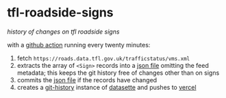 # tfl-roadside-signs
_history of changes on tfl roadside signs_

with a [github action](./github/workflows/main.yml) running every twenty minutes:

1. fetch `https://roads.data.tfl.gov.uk/trafficstatus/vms.xml`
2. extracts the array of `<Sign>` records into a [json file](./signs.json) omitting the feed metadata; this keeps the git history free of changes other than on signs
3. commits the [json file](./signs.json) if the records have changed
4. creates a [git-history](https://github.com/simonw/git-history) instance of [datasette](https://datasette.io/) and pushes to [vercel](https://lewisham-tfl-roadside-signs-history.vercel.app/tfl-roadside-signs-history)